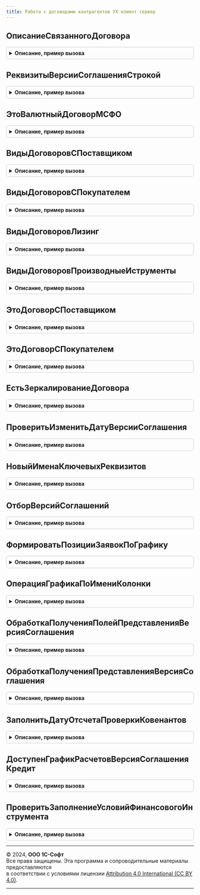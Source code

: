 ```yaml
---
title: Работа с договорами контрагентов УХ клиент сервер
---
```



## ОписаниеСвязанногоДоговора
<details style="margin: 1em 0; padding: 0.5em; border: 1px solid #ccc; border-radius: 6px;">

<summary style="font-weight: bold; cursor: pointer;">Описание, пример вызова</summary>

```bsl
// Функция формирует структуру описания связанного договора
//
// Возвращаемое значение:
//  Структура - Описание связанного договора.
//
Функция ОписаниеСвязанногоДоговора() Экспорт
```

Пример вызова
```bsl
Результат = РаботаСДоговорамиКонтрагентовУХКлиентСервер.ОписаниеСвязанногоДоговора() 
```
</details>

## РеквизитыВерсииСоглашенияСтрокой
<details style="margin: 1em 0; padding: 0.5em; border: 1px solid #ccc; border-radius: 6px;">

<summary style="font-weight: bold; cursor: pointer;">Описание, пример вызова</summary>

```bsl

Функция РеквизитыВерсииСоглашенияСтрокой(Номер, Дата) Экспорт
```

Пример вызова
```bsl
Результат = РаботаСДоговорамиКонтрагентовУХКлиентСервер.РеквизитыВерсииСоглашенияСтрокой(Номер, Дата) 
```
</details>

## ЭтоВалютныйДоговорМСФО
<details style="margin: 1em 0; padding: 0.5em; border: 1px solid #ccc; border-radius: 6px;">

<summary style="font-weight: bold; cursor: pointer;">Описание, пример вызова</summary>

```bsl

Функция ЭтоВалютныйДоговорМСФО(ДоговорОбъект) Экспорт
```

Пример вызова
```bsl
Результат = РаботаСДоговорамиКонтрагентовУХКлиентСервер.ЭтоВалютныйДоговорМСФО(ДоговорОбъект) 
```
</details>

## ВидыДоговоровСПоставщиком
<details style="margin: 1em 0; padding: 0.5em; border: 1px solid #ccc; border-radius: 6px;">

<summary style="font-weight: bold; cursor: pointer;">Описание, пример вызова</summary>

```bsl

Функция ВидыДоговоровСПоставщиком() Экспорт
```

Пример вызова
```bsl
Результат = РаботаСДоговорамиКонтрагентовУХКлиентСервер.ВидыДоговоровСПоставщиком() 
```
</details>

## ВидыДоговоровСПокупателем
<details style="margin: 1em 0; padding: 0.5em; border: 1px solid #ccc; border-radius: 6px;">

<summary style="font-weight: bold; cursor: pointer;">Описание, пример вызова</summary>

```bsl

Функция ВидыДоговоровСПокупателем() Экспорт
```

Пример вызова
```bsl
Результат = РаботаСДоговорамиКонтрагентовУХКлиентСервер.ВидыДоговоровСПокупателем() 
```
</details>

## ВидыДоговоровЛизинг
<details style="margin: 1em 0; padding: 0.5em; border: 1px solid #ccc; border-radius: 6px;">

<summary style="font-weight: bold; cursor: pointer;">Описание, пример вызова</summary>

```bsl

Функция ВидыДоговоровЛизинг() Экспорт
```

Пример вызова
```bsl
Результат = РаботаСДоговорамиКонтрагентовУХКлиентСервер.ВидыДоговоровЛизинг() 
```
</details>

## ВидыДоговоровПроизводныеИструменты
<details style="margin: 1em 0; padding: 0.5em; border: 1px solid #ccc; border-radius: 6px;">

<summary style="font-weight: bold; cursor: pointer;">Описание, пример вызова</summary>

```bsl

Функция ВидыДоговоровПроизводныеИструменты() Экспорт
```

Пример вызова
```bsl
Результат = РаботаСДоговорамиКонтрагентовУХКлиентСервер.ВидыДоговоровПроизводныеИструменты() 
```
</details>

## ЭтоДоговорСПоставщиком
<details style="margin: 1em 0; padding: 0.5em; border: 1px solid #ccc; border-radius: 6px;">

<summary style="font-weight: bold; cursor: pointer;">Описание, пример вызова</summary>

```bsl

Функция ЭтоДоговорСПоставщиком(ВидДоговораУХ) Экспорт
```

Пример вызова
```bsl
Результат = РаботаСДоговорамиКонтрагентовУХКлиентСервер.ЭтоДоговорСПоставщиком(ВидДоговораУХ) 
```
</details>

## ЭтоДоговорСПокупателем
<details style="margin: 1em 0; padding: 0.5em; border: 1px solid #ccc; border-radius: 6px;">

<summary style="font-weight: bold; cursor: pointer;">Описание, пример вызова</summary>

```bsl

Функция ЭтоДоговорСПокупателем(ВидДоговораУХ) Экспорт
```

Пример вызова
```bsl
Результат = РаботаСДоговорамиКонтрагентовУХКлиентСервер.ЭтоДоговорСПокупателем(ВидДоговораУХ) 
```
</details>

## ЕстьЗеркалированиеДоговора
<details style="margin: 1em 0; padding: 0.5em; border: 1px solid #ccc; border-radius: 6px;">

<summary style="font-weight: bold; cursor: pointer;">Описание, пример вызова</summary>

```bsl

Функция ЕстьЗеркалированиеДоговора(ВидДоговораУХ) Экспорт
```

Пример вызова
```bsl
Результат = РаботаСДоговорамиКонтрагентовУХКлиентСервер.ЕстьЗеркалированиеДоговора(ВидДоговораУХ) 
```
</details>

## ПроверитьИзменитьДатуВерсииСоглашения
<details style="margin: 1em 0; padding: 0.5em; border: 1px solid #ccc; border-radius: 6px;">

<summary style="font-weight: bold; cursor: pointer;">Описание, пример вызова</summary>

```bsl

Процедура ПроверитьИзменитьДатуВерсииСоглашения(ЭтоПерваяВерсия, ДатаНачалаДействия, ДатаВерсииСоглашения) Экспорт
```

Пример вызова
```bsl
РаботаСДоговорамиКонтрагентовУХКлиентСервер.ПроверитьИзменитьДатуВерсииСоглашения(ЭтоПерваяВерсия, ДатаНачалаДействия, ДатаВерсииСоглашения) 
```
</details>

## НовыйИменаКлючевыхРеквизитов
<details style="margin: 1em 0; padding: 0.5em; border: 1px solid #ccc; border-radius: 6px;">

<summary style="font-weight: bold; cursor: pointer;">Описание, пример вызова</summary>

```bsl

Функция НовыйИменаКлючевыхРеквизитов() Экспорт
```

Пример вызова
```bsl
Результат = РаботаСДоговорамиКонтрагентовУХКлиентСервер.НовыйИменаКлючевыхРеквизитов() 
```
</details>

## ОтборВерсийСоглашений
<details style="margin: 1em 0; padding: 0.5em; border: 1px solid #ccc; border-radius: 6px;">

<summary style="font-weight: bold; cursor: pointer;">Описание, пример вызова</summary>

```bsl

Функция ОтборВерсийСоглашений(Объект) Экспорт
```

Пример вызова
```bsl
Результат = РаботаСДоговорамиКонтрагентовУХКлиентСервер.ОтборВерсийСоглашений(Объект) 
```
</details>

## ФормироватьПозицииЗаявокПоГрафику
<details style="margin: 1em 0; padding: 0.5em; border: 1px solid #ccc; border-radius: 6px;">

<summary style="font-weight: bold; cursor: pointer;">Описание, пример вызова</summary>

```bsl

// Проверяет необходимость формировать платежные позиции по графику
//
// Параметры:
//  Объект	 - ДокументСсылка.ВерсияСоглашенияКоммерческийДоговор и ост. - документ для которого проверяется необходимость формировать позиции по графику
//
// Возвращаемое значение:
//   - Булево
//
Функция ФормироватьПозицииЗаявокПоГрафику(Объект) Экспорт
```

Пример вызова
```bsl
Результат = РаботаСДоговорамиКонтрагентовУХКлиентСервер.ФормироватьПозицииЗаявокПоГрафику(Объект) 
```
</details>

## ОперацияГрафикаПоИмениКолонки
<details style="margin: 1em 0; padding: 0.5em; border: 1px solid #ccc; border-radius: 6px;">

<summary style="font-weight: bold; cursor: pointer;">Описание, пример вызова</summary>

```bsl

Функция ОперацияГрафикаПоИмениКолонки(ИмяКолонки, ОписаниеГрафика) Экспорт
```

Пример вызова
```bsl
Результат = РаботаСДоговорамиКонтрагентовУХКлиентСервер.ОперацияГрафикаПоИмениКолонки(ИмяКолонки, ОписаниеГрафика) 
```
</details>

## ОбработкаПолученияПолейПредставленияВерсияСоглашения
<details style="margin: 1em 0; padding: 0.5em; border: 1px solid #ccc; border-radius: 6px;">

<summary style="font-weight: bold; cursor: pointer;">Описание, пример вызова</summary>

```bsl

Процедура ОбработкаПолученияПолейПредставленияВерсияСоглашения(Поля, СтандартнаяОбработка) Экспорт
```

Пример вызова
```bsl
РаботаСДоговорамиКонтрагентовУХКлиентСервер.ОбработкаПолученияПолейПредставленияВерсияСоглашения(Поля, СтандартнаяОбработка) 
```
</details>

## ОбработкаПолученияПредставленияВерсияСоглашения
<details style="margin: 1em 0; padding: 0.5em; border: 1px solid #ccc; border-radius: 6px;">

<summary style="font-weight: bold; cursor: pointer;">Описание, пример вызова</summary>

```bsl

Процедура ОбработкаПолученияПредставленияВерсияСоглашения(Данные, Представление, СтандартнаяОбработка) Экспорт
```

Пример вызова
```bsl
РаботаСДоговорамиКонтрагентовУХКлиентСервер.ОбработкаПолученияПредставленияВерсияСоглашения(Данные, Представление, СтандартнаяОбработка) 
```
</details>

## ЗаполнитьДатуОтсчетаПроверкиКовенантов
<details style="margin: 1em 0; padding: 0.5em; border: 1px solid #ccc; border-radius: 6px;">

<summary style="font-weight: bold; cursor: pointer;">Описание, пример вызова</summary>

```bsl

// Процедура - Заполняет дату отсчета проверки ковенантов
//
// Параметры:
//  Объект						 - ДокументОбъект.ВерсияСоглашенияКредит
//  ДатаНачалаДействияДоговора	 - Дата - дата начала действия договора контрагента
//
Процедура ЗаполнитьДатуОтсчетаПроверкиКовенантов(Объект, ДатаНачалаДействияДоговора) Экспорт
```

Пример вызова
```bsl
РаботаСДоговорамиКонтрагентовУХКлиентСервер.ЗаполнитьДатуОтсчетаПроверкиКовенантов(Объект, ДатаНачалаДействияДоговора) 
```
</details>

## ДоступенГрафикРасчетовВерсияСоглашенияКредит
<details style="margin: 1em 0; padding: 0.5em; border: 1px solid #ccc; border-radius: 6px;">

<summary style="font-weight: bold; cursor: pointer;">Описание, пример вызова</summary>

```bsl

Функция ДоступенГрафикРасчетовВерсияСоглашенияКредит(ВидДоговораУХ) Экспорт
```

Пример вызова
```bsl
Результат = РаботаСДоговорамиКонтрагентовУХКлиентСервер.ДоступенГрафикРасчетовВерсияСоглашенияКредит(ВидДоговораУХ) 
```
</details>

## ПроверитьЗаполнениеУсловийФинансовогоИнструмента
<details style="margin: 1em 0; padding: 0.5em; border: 1px solid #ccc; border-radius: 6px;">

<summary style="font-weight: bold; cursor: pointer;">Описание, пример вызова</summary>

```bsl

Функция ПроверитьЗаполнениеУсловийФинансовогоИнструмента(Форма) Экспорт
```

Пример вызова
```bsl
Результат = РаботаСДоговорамиКонтрагентовУХКлиентСервер.ПроверитьЗаполнениеУсловийФинансовогоИнструмента(Форма) 
```
</details>

---

© 2024, **ООО 1С-Софт**  
Все права защищены. Эта программа и сопроводительные материалы предоставляются  
в соответствии с условиями лицензии [Attribution 4.0 International (CC BY 4.0)](https://creativecommons.org/licenses/by/4.0/legalcode).

---
